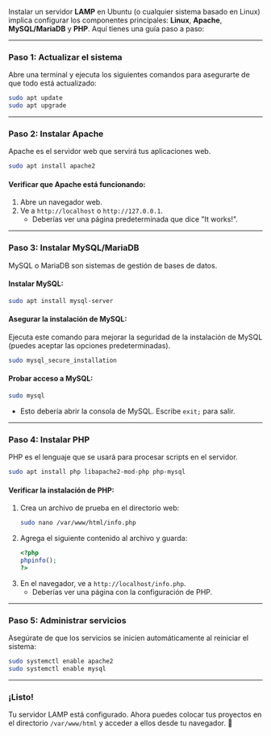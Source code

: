 Instalar un servidor **LAMP** en Ubuntu (o cualquier sistema basado en Linux) implica configurar los componentes principales: **Linux**, **Apache**, **MySQL/MariaDB** y **PHP**. Aquí tienes una guía paso a paso:

---

### **Paso 1: Actualizar el sistema**
Abre una terminal y ejecuta los siguientes comandos para asegurarte de que todo está actualizado:

```bash
sudo apt update
sudo apt upgrade
```

---

### **Paso 2: Instalar Apache**
Apache es el servidor web que servirá tus aplicaciones web.

```bash
sudo apt install apache2
```

#### Verificar que Apache está funcionando:
1. Abre un navegador web.
2. Ve a `http://localhost` o `http://127.0.0.1`.
   - Deberías ver una página predeterminada que dice "It works!".

---

### **Paso 3: Instalar MySQL/MariaDB**
MySQL o MariaDB son sistemas de gestión de bases de datos.

#### Instalar MySQL:
```bash
sudo apt install mysql-server
```

#### Asegurar la instalación de MySQL:
Ejecuta este comando para mejorar la seguridad de la instalación de MySQL (puedes aceptar las opciones predeterminadas).

```bash
sudo mysql_secure_installation
```

#### Probar acceso a MySQL:
```bash
sudo mysql
```
- Esto debería abrir la consola de MySQL. Escribe `exit;` para salir.

---

### **Paso 4: Instalar PHP**
PHP es el lenguaje que se usará para procesar scripts en el servidor.

```bash
sudo apt install php libapache2-mod-php php-mysql
```

#### Verificar la instalación de PHP:
1. Crea un archivo de prueba en el directorio web:
   ```bash
   sudo nano /var/www/html/info.php
   ```
2. Agrega el siguiente contenido al archivo y guarda:
   ```php
   <?php
   phpinfo();
   ?>
   ```
3. En el navegador, ve a `http://localhost/info.php`.
   - Deberías ver una página con la configuración de PHP.

---

### **Paso 5: Administrar servicios**
Asegúrate de que los servicios se inicien automáticamente al reiniciar el sistema:

```bash
sudo systemctl enable apache2
sudo systemctl enable mysql
```

---

### **¡Listo!**
Tu servidor LAMP está configurado. Ahora puedes colocar tus proyectos en el directorio `/var/www/html` y acceder a ellos desde tu navegador. 🎉

